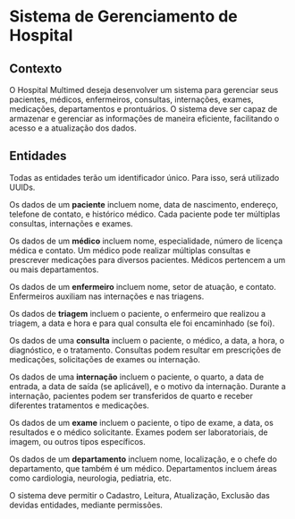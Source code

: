 # Sistema de Gerenciamento de Hospital
## Contexto
O Hospital Multimed deseja desenvolver um sistema para gerenciar seus pacientes, médicos, enfermeiros, consultas, internações, exames, medicações, departamentos e prontuários. O sistema deve ser capaz de armazenar e gerenciar as informações de maneira eficiente, facilitando o acesso e a atualização dos dados.

## Entidades
Todas as entidades terão um identificador único. Para isso, será utilizado UUIDs.

Os dados de um **paciente** incluem nome, data de nascimento, endereço, telefone de contato, e histórico médico. Cada paciente pode ter múltiplas consultas, internações e exames.

Os dados de um **médico** incluem nome, especialidade, número de licença médica e contato. Um médico pode realizar múltiplas consultas e prescrever medicações para diversos pacientes. Médicos pertencem a um ou mais departamentos.

Os dados de um **enfermeiro** incluem nome, setor de atuação, e contato. Enfermeiros auxiliam nas internações e nas triagens.

Os dados de **triagem** incluem o paciente, o enfermeiro que realizou a triagem, a data e hora e para qual consulta ele foi encaminhado (se foi).

Os dados de uma **consulta** incluem o paciente, o médico, a data, a hora, o diagnóstico, e o tratamento. Consultas podem resultar em prescrições de medicações, solicitações de exames ou internação.

Os dados de uma **internação** incluem o paciente, o quarto, a data de entrada, a data de saída (se aplicável), e o motivo da internação. Durante a internação, pacientes podem ser transferidos de quarto e receber diferentes tratamentos e medicações.

Os dados de um **exame** incluem o paciente, o tipo de exame, a data, os resultados e o médico solicitante. Exames podem ser laboratoriais, de imagem, ou outros tipos específicos.

Os dados de um **departamento** incluem nome, localização, e o chefe do departamento, que também é um médico. Departamentos incluem áreas como cardiologia, neurologia, pediatria, etc.

O sistema deve permitir o Cadastro, Leitura, Atualização, Exclusão das devidas entidades, mediante permissões.
